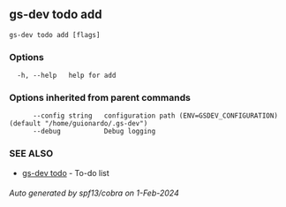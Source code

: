 ## gs-dev todo add



```
gs-dev todo add [flags]
```

### Options

```
  -h, --help   help for add
```

### Options inherited from parent commands

```
      --config string   configuration path (ENV=GSDEV_CONFIGURATION) (default "/home/guionardo/.gs-dev")
      --debug           Debug logging
```

### SEE ALSO

* [gs-dev todo](gs-dev_todo.md)	 - To-do list

###### Auto generated by spf13/cobra on 1-Feb-2024
